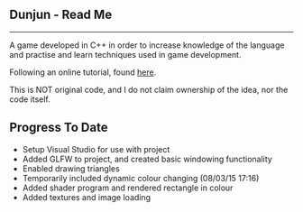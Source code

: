 Dunjun - Read Me
----------------
****************

A game developed in C++ in order to increase knowledge of the language and practise and learn techniques used in game development.

Following an online tutorial, found [here](https://www.youtube.com/watch?v=fRUYl6_5m3o&index=1&list=PL93bFkoCMJslJJb15oQddnmABNUl6iz8e).

This is NOT original code, and I do not claim ownership of the idea, nor the code itself.


Progress To Date
----------------

* Setup Visual Studio for use with project
* Added GLFW to project, and created basic windowing functionality
* Enabled drawing triangles
* Temporarily included dynamic colour changing (08/03/15 17:16)
* Added shader program and rendered rectangle in colour
* Added textures and image loading